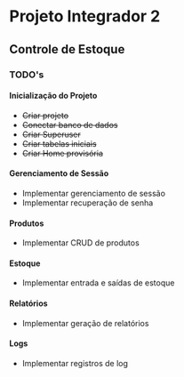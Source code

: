 # Projeto Integrador 2
## Controle de Estoque

### TODO's

#### Inicialização do Projeto

- ~~Criar projeto~~
- ~~Conectar banco de dados~~
- ~~Criar Superuser~~
- ~~Criar tabelas iniciais~~
- ~~Criar Home provisória~~

#### Gerenciamento de Sessão

- Implementar gerenciamento de sessão
- Implementar recuperação de senha

#### Produtos

- Implementar CRUD de produtos

#### Estoque

- Implementar entrada e saídas de estoque

#### Relatórios

- Implementar geração de relatórios

#### Logs

- Implementar registros de log